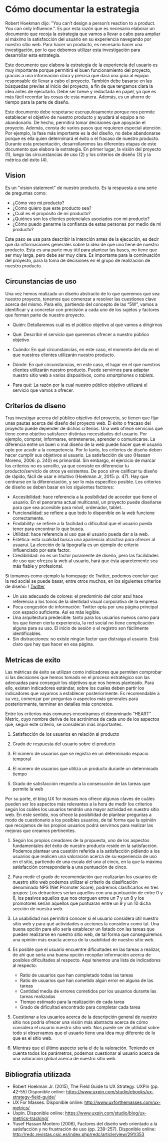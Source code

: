 # Cómo documentar la estrategia

Robert Hoekman dijo: "You can’t design a person’s reaction to a product. You can only influence.". Es por esta razón que es necesario elaborar un documento que recoja la estrategia que vamos a llevar a cabo para ampliar al máximo la satisfacción del usuario en su experiencia navegando por nuestro sitio web. Para hacer un producto, es necesario hacer una investigación, por lo que debemos utilizar esta investigación para desarrollar esta estrategia. 

Este documento que elabora la estrategia de la experiencia del usuario es muy importante porque permitirá el buen funcionamiento del proyecto, gracias a una información clara y precisa que dará una guía al equipo responsable de llevar a cabo el proyecto. También debe basarse en las búsquedas previas al inicio del proyecto, a fin de que tengamos clara la idea antes de ejecutarlo. Debe ser breve y redactada en papel, ya que es más fácil recordar las cosas de esta manera. Además, es un ahorro de tiempo para la parte de diseño. 

Este documento debe respetarse escrupulosamente porque nos permite establecer el objetivo de nuestro producto y ayudará al equipo a no abandonarlo. De hecho, permitirá tomar decisiones que apoyarán el proyecto. Además, consta de varios pasos que requieren especial atención. Por ejemplo, la fase más importante es la del diseño, no debe abandonarse porque es ella quien determinará el éxito o el fracaso de nuestro producto. Durante esta presentación, desarrollaremos las diferentes etapas de este documento que elabora la estrategia. En primer lugar, la visión del proyecto (1), luego las circunstancias de uso (2) y los criterios de diseño (3) y la métrica del éxito (4).

## Vision 
Es un "vision statement" de nuestro producto. Es la respuesta a una serie de preguntas como: 
 * ¿Cómo veo mi producto? 
 * ¿Como quiero que este producto sea? 
 * ¿Cuál es el propósito de mi producto? 
 * ¿Quiénes son los clientes potenciales asociados con mi producto? 
 * ¿Cómo puedo ganarme la confianza de estas personas por medio de mi producto? 

Este paso se usa para describir la intención antes de la ejecución, es decir que da informaciones generales sobre la idea de que uno tiene de nuestro producto. Esta es una parte muy útil para plantear las bases, no tiene que ser muy larga, pero debe ser muy clara. Es importante para la continuación del proyecto, para la toma de decisiones en el grupo de realización de nuestro producto.
		
## Circunstancias de uso 

Una vez hemos realizado un diseño abstracto de lo que queremos que sea nuestro proyecto, tenemos que comenzar a resolver las cuestiones clave acerca del mismo. Para ello, partiendo del concepto de las “5W”, vamos a identificar y a concretar con precisión a cada uno de los sujetos y factores que forman parte de nuestro proyecto.  

* Quién: Detallaremos cuál es el público objetivo al que vamos a dirigirnos

* Qué: Describir el servicio que queremos ofrecer a nuestro público objetivo	

* Cuándo: En qué circunstancias, en este caso, el momento del día en el que nuestros clientes utilizarán nuestro producto. 

* Dónde: En qué circunstancias, en este caso, el lugar en el que nuestros clientes utilizarán nuestro producto. Puede servirnos para adaptar nuestro sitio web a varios dispositivos, como _smartphones_ o _tablets_.  

* Para qué: La razón por la cual nuestro público objetivo utilizará el servicio que vamos a ofrecer.  


## Criterios de diseno 
Tras investigar acerca del público objetivo del proyecto, se tienen que fijar unas pautas acerca del diseño del proyecto web. El éxito o fracaso del proyecto puede depender de dichos criterios. Una web ofrece servicios que tiene como objetivo satisfacer distintas necesidades del usuario. Por ejemplo, comprar, informarse, entretenerse, aprender o comunicarse. La diferencia entre un buen o mal diseño de la web puede hacer que el usuario opte por acudir a la competencia. Por lo tanto, los criterios de diseño deben hacer cumplir sus objetivos al usuario. La satisfacción de uso (Hassan Moreno, 2006: p. 240) es primordial. Sin embargo, el ejercicio de marcar los criterios no es sencillo, ya que consiste en diferenciar tu producto/servicio de otros ya existentes. De poco sirve calificar tu diseño de rápido, fácil de usar e intuitivo (Hoekman Jr, 2015: p. 47). Hay que centrarse en la diferenciación, y ser lo más específico posible. Los criterios de diseño se deben basar en los siguientes factores:

* Accesibilidad: hace referencia a la posibilidad de acceder que tiene el usuario. En el panorama actual multicanal, un proyecto puede diseñarse para que sea accesible para móvil, ordenador, tablet...
* Funcionalidad: se refiere a que todo lo disponible en la web funcione correctamente.
* Findability: se refiere a la facilidad o dificultad que el usuario pueda tener para encontrar lo que busca.
* Utilidad: hace referencia al uso que el usuario pueda dar a la web.
* Estética: esta cualidad busca una apariencia atractiva para ofrecer al usuarui. La elección de la tipografía es un ejemplo de criterio influenciado por este factor.
* Credibilidad: no es un factor puramente de diseño, pero las facilidades de uso que ofrezca la web al usuario, hará que ésta aparetemente sea más fiable y profesional.

Si tomamos como ejemplo la homepage de Twitter, podemos concluir que la red social se puede basar, entre otros muchos, en los siguientes criterios de diseño:
! [Twitter](http://allthingsd.com/files/2013/10/Twitter-Homepage-New-640x341.png)
* Un uso adecuado de colores: el predominio del color azul hace referencia a los tonos de la identidad visual corporativa de la empresa.
* Poca congestión de información: Twitter opta por una página principal con espacio suficiente. Así es más legible.
* Una arquitectura predecible: tanto para los usuarios nuevos como para los que tienen cierta experiencia, la red social no tiene complicación alguna para su uso. El inicio de sesión o el registro son fácilmente identificables.
* Sin distracciones: no existe ningún factor que distraiga al usuario. Está claro que hay que hacer en esa página.

## Metricas de exito 
Las métricas de éxito se utilizan como indicadores que permiten comprobar si las decisiones que hemos tomado en el proceso estratégico son las adecuadas para conseguir los objetivos que nos hemos planteado. Para ello, existen indicadores estándar, sobre los cuales deben partir los indicadores que vayamos a establecer posteriormente. Es recomendable a su vez, comenzar por preguntas o aspectos más generales para posteriormente, terminar en detalles más concretos. 
 
Entre los criterios más comunes encontramos el denominado “HEART” Metric, cuyo nombre deriva de los acrónimos de cada uno de los aspectos que, según este criterio, se consideran más importantes. 

1. Satisfacción de los usuarios en relación al producto  

2. Grado de respuesta del usuario sobre el producto

3. El número de usuarios que se registra en un determinado espacio temporal

4. El número de usuarios que utiliza un producto durante un determinado tiempo    

5. Grado de satisfacción respecto a la consecución de las tareas que permite la web

Por su parte, el blog UX for masses nos ofrece algunas claves de cuáles pueden ser los aspectos más relevantes a la hora de medir los criterios según los cuáles los usuarios tendrán una mayor actividad en nuestro sitio web. En este sentido, nos ofrece la posibilidad de plantear preguntas a modo de cuestionario a los posibles usuarios, de tal forma que la opinión que recojamos de los propios usuarios podrá servirnos para realizar las mejoras que creamos pertinentes. 

1. Según los propios creadores de la propuesta, uno de los aspectos fundamentales del éxito de nuestro producto reside en la satisfacción. Podemos plantear una cuestión referida a la satisfacción pidiendo a los usuarios que realicen una valoración acerca de su experiencia de uso en el sitio, partiendo de una escala del uno al cinco, en la que la máxima satisfacción correspondería a una puntuación de cinco. 

2. Para medir el grado de recomendación que realizarían los usuarios de nuestro sitio web podemos utilizar el criterio de clasificación denominado NPS (Net Promoter Score), podremos clasificarlos en tres grupos: Los detractores serían aquellos con una puntuación de entre 0 y 6, los pasivos aquellos que nos otorguen entre un 7 y un 8 y los promotores serían aquellos que puntuaran entre un 9 y un 10 dicha sección de nuestra web. 

3. La usabilidad nos permitirá conocer si el usuario considera útil nuestro sitio web y para qué actividades o acciones la considera como tal. Una buena opción para ello sería establecer un listado con las tareas que pueden realizarse en nuestro sitio web, de tal forma que conseguiremos una opinión más exacta acerca de la usabilidad de nuestro sitio web. 

4. Es posible que el usuario encuentre dificultades en las tareas a realizar, de ahí que sería una buena opción recopilar información acerca de posibles dificultades al respecto. Aquí tenemos una lista de indicadores al respecto: 

	* Ratio de usuarios que han completado todas las tareas
	* Ratio de usuarios que han cometido algún error en alguna de las tareas
	* Cantidad media de errores cometidos por los usuarios durante las tareas realizadas
	* Tiempo estimado para la realización de cada tarea
	* Grado de dificultad encontrado para completar cada tarea 

5. Cuestionar a los usuarios acerca de la descripción general de nuestro sitio nos podría ofrecer una visión más abstracta acerca de cómo considera el usuario nuestro sitio web. Nos puede ser de utilidad sobre todo si observamos que el usuario tiene una idea muy diferente de lo que es el sitio web. 

6. Mientras que el último aspecto sería el de la valoración. Teniendo en cuenta todos los parámetros, podemos cuestionar al usuario acerca de una valoración global acerca de nuestro sitio web. 

## Bibliografía utilizada

- Robert Hoekman Jr. (2015), The Field Guide to UX Strategy. UXPin (pp. 42-55) 
	Disponible online: https://www.uxpin.com/studio/ebooks/ux-strategy-field-guide/
- UX For Masses. Disponible online: http://www.uxforthemasses.com/ux-metrics/ 
- Uxpin. Disponible online:  https://www.uxpin.com/studio/blog/ux-metrics-tracking/  	
- Yusef Hassan Montero (2006), Factores del diseño web orientado a la satisfacción y no frustración de uso (pp. 239-257). 
	Disponible online: http://redc.revistas.csic.es/index.php/redc/article/view/291/353 
